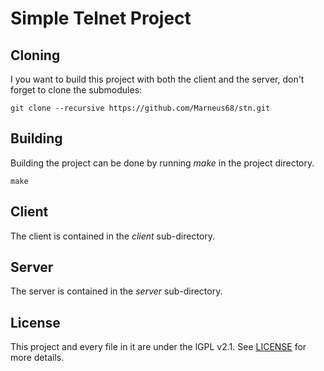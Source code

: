 Simple Telnet Project
=====================

Cloning
-------

I you want to build this project with both the client and the server, don't forget to clone the submodules:

    git clone --recursive https://github.com/Marneus68/stn.git


Building
--------

Building the project can be done by running *make* in the project directory.

    make

Client
------

The client is contained in the *client* sub-directory.

Server
------

The server is contained in the *server* sub-directory.

License
-------

This project and every file in it are under the lGPL v2.1. See [LICENSE](https://github.com/Marneus68/stnc/blob/master/LICENSE) for more details.


